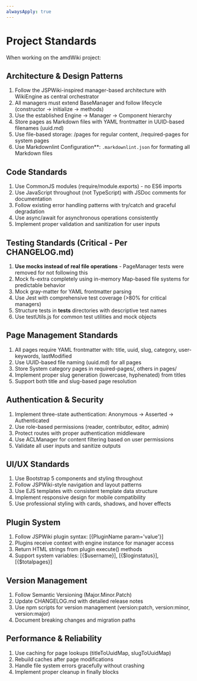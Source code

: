 ```yaml
---
alwaysApply: true
---
```


# Project Standards

When working on the amdWiki project:

## Architecture & Design Patterns
1. Follow the JSPWiki-inspired manager-based architecture with WikiEngine as central orchestrator
2. All managers must extend BaseManager and follow lifecycle (constructor → initialize → methods)
3. Use the established Engine → Manager → Component hierarchy
4. Store pages as Markdown files with YAML frontmatter in UUID-based filenames (uuid.md)
5. Use file-based storage: /pages for regular content, /required-pages for system pages
6. Use Markdownlint Configuration**: `.markdownlint.json` for formating all Markdown files

## Code Standards
1. Use CommonJS modules (require/module.exports) - no ES6 imports
2. Use JavaScript throughout (not TypeScript) with JSDoc comments for documentation
3. Follow existing error handling patterns with try/catch and graceful degradation
4. Use async/await for asynchronous operations consistently
5. Implement proper validation and sanitization for user inputs


## Testing Standards (Critical - Per CHANGELOG.md)
1. **Use mocks instead of real file operations** - PageManager tests were removed for not following this
2. Mock fs-extra completely using in-memory Map-based file systems for predictable behavior
3. Mock gray-matter for YAML frontmatter parsing
4. Use Jest with comprehensive test coverage (>80% for critical managers)
5. Structure tests in __tests__ directories with descriptive test names
6. Use testUtils.js for common test utilities and mock objects

## Page Management Standards
1. All pages require YAML frontmatter with: title, uuid, slug, category, user-keywords, lastModified
2. Use UUID-based file naming (uuid.md) for all pages
3. Store System category pages in required-pages/, others in pages/
4. Implement proper slug generation (lowercase, hyphenated) from titles
5. Support both title and slug-based page resolution

## Authentication & Security
1. Implement three-state authentication: Anonymous → Asserted → Authenticated
2. Use role-based permissions (reader, contributor, editor, admin)
3. Protect routes with proper authentication middleware
4. Use ACLManager for content filtering based on user permissions
5. Validate all user inputs and sanitize outputs

## UI/UX Standards
1. Use Bootstrap 5 components and styling throughout
2. Follow JSPWiki-style navigation and layout patterns
3. Use EJS templates with consistent template data structure
4. Implement responsive design for mobile compatibility
5. Use professional styling with cards, shadows, and hover effects

## Plugin System
1. Follow JSPWiki plugin syntax: [{PluginName param='value'}]
2. Plugins receive context with engine instance for manager access
3. Return HTML strings from plugin execute() methods
4. Support system variables: [{$username}], [{$loginstatus}], [{$totalpages}]

## Version Management
1. Follow Semantic Versioning (Major.Minor.Patch)
2. Update CHANGELOG.md with detailed release notes
3. Use npm scripts for version management (version:patch, version:minor, version:major)
4. Document breaking changes and migration paths

## Performance & Reliability
1. Use caching for page lookups (titleToUuidMap, slugToUuidMap)
2. Rebuild caches after page modifications
3. Handle file system errors gracefully without crashing
4. Implement proper cleanup in finally blocks